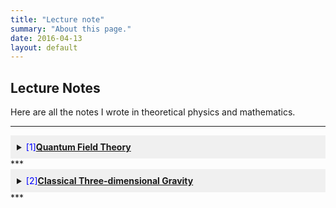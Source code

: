 ```yaml
---
title: "Lecture note"
summary: "About this page."
date: 2016-04-13
layout: default
---
```

## Lecture Notes
Here are all the notes I wrote in theoretical physics and mathematics. 

***
<details>
  <summary style="background-color: #f0f0f0; padding: 10px;"><span style="color: blue;">[1]</span><a href="https://bingxin-lao.github.io/file/note/Lecture_notes_on_Quantum_Field_Theory.pdf"><b>Quantum Field Theory</b></a></summary>
  
  <div style="background-color: #f0f0f0; padding: 10px;">
    This note is based on the Quantum Field Theory course I took during my M1 year at the École Normale Supérieure-PSL (M2-level course), with Professor Amir-Kian Kashani-Poor as the course instructor. I would like to express my gratitude for his excellent teaching! Please note that this note is very incomplete. Although I have added some details, it lacks explanations and contains numerous typos. I will work on completing it in the future. If I ever teach Quantum Field Theory in the future, this will be my course outline!
  </div>
</details>
***
<details>
  <summary style="background-color: #f0f0f0; padding: 10px;"><span style="color: blue;">[2]</span><a href="https://bingxin-lao.github.io/file/note/ADM_paper.pdf"><b>Classical Three-dimensional Gravity</b></a></summary>
  
  <div style="background-color: #f0f0f0; padding: 10px;">
    This note is based on a library-based project (Projet bibliographique) I completed during my M1 studies at the École Normale Supérieure-PSL (under the guidance of Prof. Jan Troost). In this note, the ADM formalism is extended to arbitrary dimensions, and the properties of conformal flatness are used to derive differential equations, explaining some unique characteristics of three-dimensional gravity.
  </div>
</details>
***